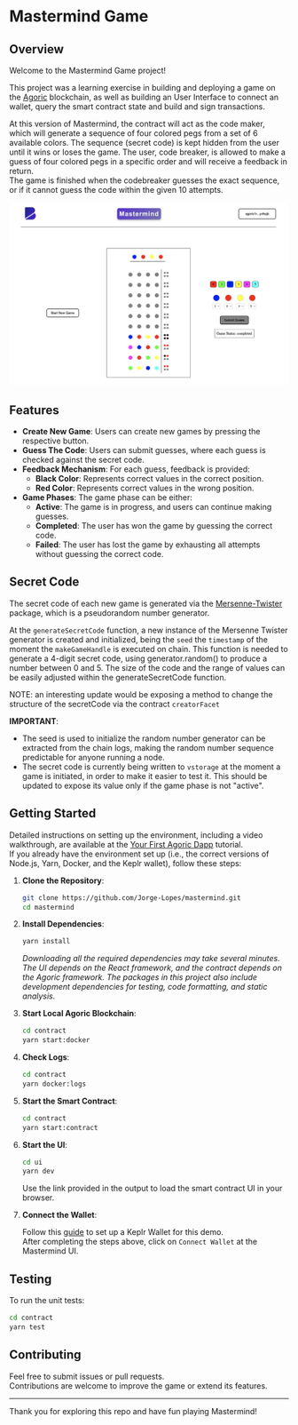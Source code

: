 # Mastermind Game

## Overview

Welcome to the Mastermind Game project!  

This project was a learning exercise in building and deploying a game on the [Agoric](https://agoric.com/) blockchain, as well as building an User Interface to connect an wallet, query the smart contract state and build and sign transactions.  

At this version of Mastermind, the contract will act as the code maker, which will generate a sequence of four colored pegs from a set of 6 available colors. The sequence (secret code) is kept hidden from the user until it wins or loses the game. The user, code breaker, is allowed to make a guess of four colored pegs in a specific order and will receive a feedback in return.  
The game is finished when the codebreaker guesses the exact sequence, or if it cannot guess the code within the given 10 attempts.
  
  
![Screenshot](Mastermind_Screenshot.png "mastermind")

## Features

- **Create New Game**: Users can create new games by pressing the respective button.
- **Guess The Code**: Users can submit guesses, where each guess is checked against the secret code.
- **Feedback Mechanism**: For each guess, feedback is provided:
  - **Black Color**: Represents correct values in the correct position.
  - **Red Color**: Represents correct values in the wrong position.
- **Game Phases**: The game phase can be either:
  - **Active**: The game is in progress, and users can continue making guesses.
  - **Completed**: The user has won the game by guessing the correct code.
  - **Failed**: The user has lost the game by exhausting all attempts without guessing the correct code.

## Secret Code

The secret code of each new game is generated via the [Mersenne-Twister](https://www.npmjs.com/package/mersenne-twister) package, which is a pseudorandom number generator.

At the `generateSecretCode` function, a new instance of the Mersenne Twister generator is created and initialized, being the `seed` the `timestamp` of the moment the `makeGameHandle` is executed on chain.
This function is needed to generate a 4-digit secret code, using generator.random() to produce a number between 0 and 5. The size of the code and the range of values can be easily adjusted within the generateSecretCode function.

NOTE: an interesting update would be exposing a method to change the structure of the secretCode via the contract `creatorFacet`

**IMPORTANT**:

- The seed is used to initialize the random number generator can be extracted from the chain logs, making the random number sequence predictable for anyone running a node.
- The secret code is currently being written to `vstorage` at the moment a game is initiated, in order to make it easier to test it. This should be updated to expose its value only if the game phase is not "active".

## Getting Started

Detailed instructions on setting up the environment, including a video walkthrough, are available at the [Your First Agoric Dapp](https://docs.agoric.com/guides/getting-started/) tutorial.  
If you already have the environment set up (i.e., the correct versions of Node.js, Yarn, Docker, and the Keplr wallet), follow these steps:

1. **Clone the Repository**:

   ```bash
   git clone https://github.com/Jorge-Lopes/mastermind.git
   cd mastermind
   ```

2. **Install Dependencies**:

   ```bash
   yarn install
   ```

   _Downloading all the required dependencies may take several minutes. The UI depends on the React framework, and the contract depends on the Agoric framework. The packages in this project also include development dependencies for testing, code formatting, and static analysis._

3. **Start Local Agoric Blockchain**:

   ```bash
   cd contract
   yarn start:docker
   ```

4. **Check Logs**:

   ```bash
   cd contract
   yarn docker:logs
   ```

5. **Start the Smart Contract**:

   ```bash
   cd contract
   yarn start:contract
   ```

6. **Start the UI**:

   ```bash
   cd ui
   yarn dev
   ```

   Use the link provided in the output to load the smart contract UI in your browser.

7. **Connect the Wallet**:

   Follow this [guide](https://docs.agoric.com/guides/getting-started/#setting-up-a-keplr-wallet-demo-account) to set up a Keplr Wallet for this demo.  
   After completing the steps above, click on `Connect Wallet` at the Mastermind UI.

## Testing

To run the unit tests:

```bash
cd contract
yarn test
```

## Contributing

Feel free to submit issues or pull requests.  
Contributions are welcome to improve the game or extend its features.

---

Thank you for exploring this repo and have fun playing Mastermind!
